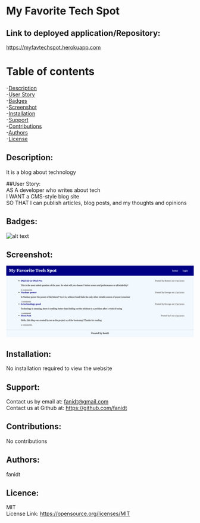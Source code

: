 # My Favorite Tech Spot

 ## Link to deployed application/Repository: <br />
  https://myfavtechspot.herokuapp.com

 # Table of contents <br />
 -[Description](#Description) <br />
 -[User Story](#UserStory) <br />
 -[Badges](#Badges) <br />
 -[Screenshot](##Screenshot) <br />
 -[Installation](#Installation) <br />
 -[Support](#Support) <br />
 -[Contributions](#Contributions) <br />
 -[Authors](#Authors) <br />
 -[License](#Licence) <br />

  ## Description: <br />
  It is a blog about technology

  ##User Story: <br />
  AS A developer who writes about tech <br />
  I WANT a CMS-style blog site <br />
  SO THAT I can publish articles, blog posts, and my thoughts and opinions
  
  ## Badges: <br />
  ![alt text](https://img.shields.io/badge/license-MIT-green)
  
  ## Screenshot: <br />
   ![alt text](./myfavtechspot.png)
  
  ## Installation: <br />
  No installation required to view the website
  
  ## Support: <br />
  Contact us by email at: fanidt@gmail.com <br />
  Contact us at Github at: https://github.com/fanidt

  ## Contributions: <br />
  No contributions

  ## Authors: <br />
  fanidt
  
  ## Licence: <br />
  MIT <br />
  License Link: https://opensource.org/licenses/MIT

